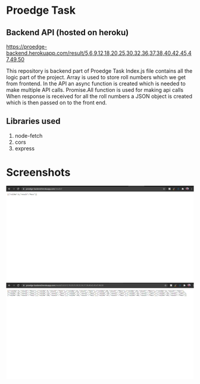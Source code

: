 # Proedge Task

## Backend API (hosted on heroku)

https://proedge-backend.herokuapp.com/result/5,6,9,12,18,20,25,30,32,36,37,38,40,42,45,47,49,50

This repository is backend part of Proedge Task
Index.js file contains all the logic part of the project.
Array is used to store roll numbers which we get from frontend.
In the API an async function is created which is needed to make multiple API calls.
Promise.All function is used for making api calls
When response is received for all the roll numbers a JSON object is created which is then passed on to the front end.

## Libraries used

1. node-fetch
2. cors
3. express

# Screenshots

![](pics/prob1.PNG)
![](pics/prob2.PNG)
